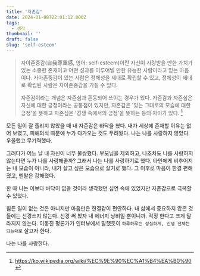```yaml
---
title: '자존감'
date: 2024-01-08T22:01:12.000Z
tags:
  - 생각
thumbnail: ''
draft: false
slug: 'self-esteem'
---
```


> 자아존중감(自我尊重感, 영어: self-esteem)이란 자신이 사랑받을 만한 가치가 있는 소중한 존재이고 어떤 성과를 이루어낼 만한 유능한 사람이라고 믿는 마음이다. 자아존중감이 있는 사람은 정체성을 제대로 확립할 수 있고, 정체성이 제대로 확립된 사람은 자아존중감을 가질 수 있다.
>
> 자존감이라는 개념은 자존심과 혼동되어 쓰이는 경우가 있다. 자존감과 자존심은 자신에 대한 긍정이라는 공통점이 있지만, 자존감은 '있는 그대로의 모습에 대한 긍정'을 뜻하고 자존심은 '경쟁 속에서의 긍정'을 뜻하는 등의 차이가 있다. [^1]

모든 일이 잘 풀리지 않았을 때 내 자존감은 바닥을 쳤다. 내가 세상에 존재할 이유는 없어 보였고, 피해의식 때문에 누가 다가오는 것도 두려웠다. 나는 나를 사랑하지 않았다. 우울했고 무기력했다.

그러다가 어느 날 내 자신이 너무 불쌍했다. 부모님을 제외하고, 나조차도 나를 사랑하지 않는다면 누가 나를 사랑해줄까? 그래서 나는 나를 사랑하기로 했다. 타인에게 비추어지는 내 모습이 아니라, 내가 살고 싶은 모습으로 살기로 했다. 그 이후로 마음이 한결 편해졌고, 멘탈은 강해졌다.

한 때 나는 이보다 바닥이 없을 것이라 생각했던 심연 속에 있었지만 자존감으로 극복할 수 있었다.

힘든 일이 없는 것은 아니지만 마음만은 한결같이 편안하다. 내 삶에서 중요하지 않은 것들에는 신경쓰지 않는다. 신경 써 봤자 내 에너지 낭비일 뿐이니까. 걱정 한다고 크게 달라지지 않는다. 이동진 평론가가 인터뷰에서 말했듯이 `하루하루는 성실하게, 인생 전체는 되는대로` 살고자 한다.

나는 나를 사랑한다.

[^1]: https://ko.wikipedia.org/wiki/%EC%9E%90%EC%A1%B4%EA%B0%90
